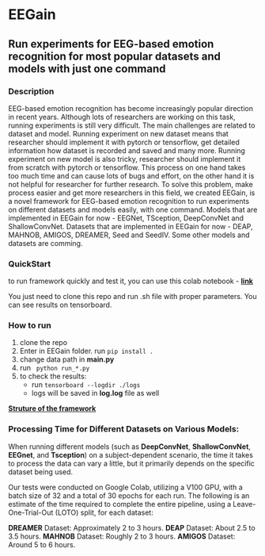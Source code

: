 # **EEGain**

## Run experiments for EEG-based emotion recognition for most popular datasets and models with just one command

### **Description**
EEG-based emotion recognition has become increasingly popular direction in recent years. Although lots of researchers are working on this task, running experiments is still very difficult. The main challenges are related to dataset and model. Running experiment on new dataset means that researcher should implement it with pytorch or tensorflow, get detailed information how dataset is recorded and saved and many more. Running experiment on new model is also tricky, researcher should implement it from scratch with pytorch or tensorflow. This process on one hand takes too much time and can cause lots of bugs and effort, on the other hand it is not helpful for researcher for further research. To solve this problem, make process easier and get more researchers in this field, we created EEGain, is a novel framework for EEG-based emotion recognition to run experiments on different datasets and models easily, with one command.
Models that are implemented in EEGain for now - EEGNet, TSception, DeepConvNet and ShallowConvNet.
Datasets that are implemented in EEGain for now - DEAP, MAHNOB, AMIGOS, DREAMER, Seed and SeedIV.
Some other models and datasets are comming.

### **QuickStart**
to run framework quickly and test it, you can use this colab notebook - **[link](https://colab.research.google.com/drive/1msoWvWbY_Ztrb2ny0SpibyaAbPKWp-9Q?usp=sharing)** 

You just need to clone this repo and run .sh file with proper parameters. 
You can see results on tensorboard. 

### **How to run**
1. clone the repo
2. Enter in EEGain folder. run <code>pip install .</code>
3. change data path in **main.py**
4. run <code> python run_*.py </code>
5. to check the results: <br>
   - run <code>tensorboard --logdir ./logs </code>
   - logs will be saved in **log.log** file as well<br> 

**[Struture of the framework](https://miro.com/app/board/uXjVMEB2nB0=/?share_link_id=710707650624)** 

### **Processing Time for Different Datasets on Various Models**:

When running different models (such as **DeepConvNet**, **ShallowConvNet**, **EEGnet**, and **Tsception**) on a subject-dependent scenario, the time it takes to process the data can vary a little, but it primarily depends on the specific dataset being used.

Our tests were conducted on Google Colab, utilizing a V100 GPU, with a batch size of 32 and a total of 30 epochs for each run. The following is an estimate of the time required to complete the entire pipeline, using a Leave-One-Trial-Out (LOTO) split, for each dataset:

**DREAMER** Dataset: Approximately 2 to 3 hours.
**DEAP** Dataset: About 2.5 to 3.5 hours.
**MAHNOB** Dataset: Roughly 2 to 3 hours.
**AMIGOS** Dataset: Around 5 to 6 hours.
